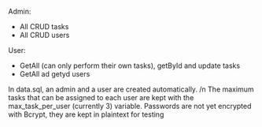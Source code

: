 Admin:
  - All CRUD tasks
  - All CRUD users
    
User:
  - GetAll (can only perform their own tasks), getById and update tasks
  - GetAll ad getyd users

In data.sql, an admin and a user are created automatically. /n
The maximum tasks that can be assigned to each user are kept with the max_task_per_user (currently 3) variable.
Passwords are not yet encrypted with Bcrypt, they are kept in plaintext for testing
